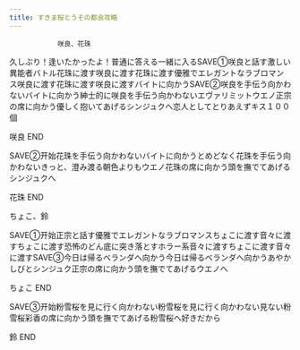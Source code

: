 ```yaml
---
title: すきま桜とうその都会攻略
---
```


                咲良、花珠

久しぶり！逢いたかったよ！普通に答える一緒に入るSAVE①咲良と話す激しい異能者バトル花珠に渡す咲良に渡す花珠に渡す優雅でエレガントなラブロマンス咲良に渡す花珠に渡す咲良に渡すバイトに向かうSAVE②咲良を手伝う向かわないバイトに向かう紳士的に咲良を手伝う向かわないエヴァリミットウエノ正宗の席に向かう優しく抱いてあげるシンジュクへ恋人としてとりあえずキス１００個

咲良 END

SAVE②开始花珠を手伝う向かわないバイトに向かうとめどなく花珠を手伝う向かわないきっと、澄み渡る朝色よりもウエノ花珠の席に向かう頭を撫でてあげるシンジュクへ

花珠 END

ちょこ、鈴

SAVE①开始正宗と話す優雅でエレガントなラブロマンスちょこに渡す音々に渡すちょこに渡す恐怖のどん底に突き落とすホラー系音々に渡すちょこに渡す音々に渡すSAVE③今日は帰るベランダへ向かう今日は帰るベランダへ向かうあやかしびとシンジュク正宗の席に向かう頭を撫でてあげるウエノへ

ちょこ END

SAVE③开始粉雪桜を見に行く向かわない粉雪桜を見に行く向かわない見ない粉雪桜彩香の席に向かう頭を撫でてあげる粉雪桜へ好きだから

鈴 END
              
